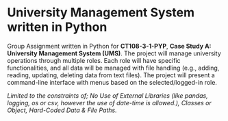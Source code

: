 # University Management System written in Python
Group Assignment written in Python for **CT108-3-1-PYP**, **Case Study A: University Management System (UMS)**. The project will manage university operations through multiple roles. Each role will have specific functionalities, and all data will be managed with file handling (e.g., adding, reading, updating, deleting data from text files). The project will present a command-line interface with menus based on the selected/logged-in role.

*Limited to the constraints of; No Use of External Libraries (like pandas, logging, os or csv, however the use of date-time is allowed.), Classes or Object, Hard-Coded Data & File Paths.*
